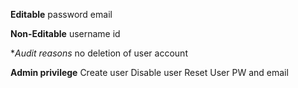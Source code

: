 **Editable**
password
email

**Non-Editable**
username
id

\*_Audit reasons_
no deletion of user account

**Admin privilege**
Create user
Disable user
Reset User PW and email
